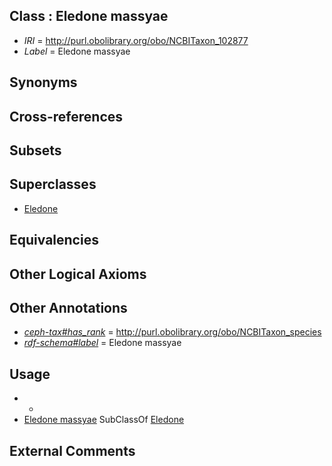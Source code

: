 
## Class : Eledone massyae

 * *IRI* = http://purl.obolibrary.org/obo/NCBITaxon_102877
 * *Label* = Eledone massyae

## Synonyms


## Cross-references


## Subsets


## Superclasses

 * [Eledone](../../NCBITaxon/39/NCBITaxon_6639.md)

## Equivalencies


## Other Logical Axioms


## Other Annotations

 * *[ceph-tax#has_rank](../../ceph-tax#has/nk/ceph-tax#has_rank.md)* = http://purl.obolibrary.org/obo/NCBITaxon_species
 * *[rdf-schema#label](../../el/rdf-schema#label.md)* = Eledone massyae

## Usage

 * -
 * [Eledone massyae](../../NCBITaxon/77/NCBITaxon_102877.md) SubClassOf [Eledone](../../NCBITaxon/39/NCBITaxon_6639.md)

## External Comments

